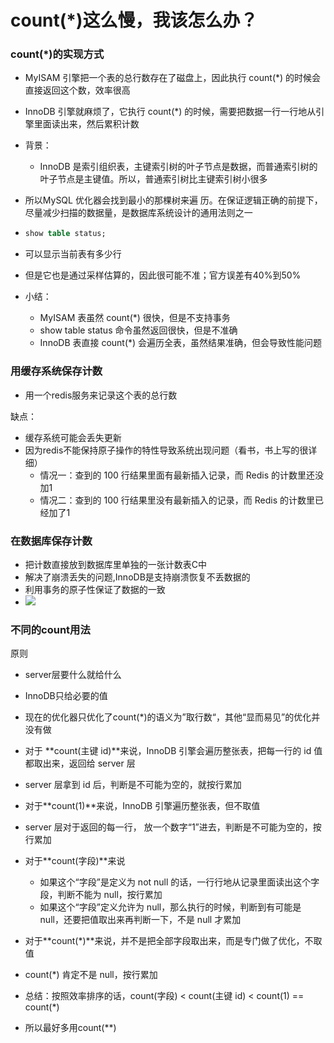 # count(*)这么慢，我该怎么办？

### count(*)的实现方式

- MyISAM 引擎把一个表的总行数存在了磁盘上，因此执行 count(*) 的时候会直接返回这个数，效率很高
- InnoDB 引擎就麻烦了，它执行 count(*) 的时候，需要把数据一行一行地从引擎里面读出来，然后累积计数



- 背景：
  - InnoDB 是索引组织表，主键索引树的叶子节点是数据，而普通索引树的叶子节点是主键值。所以，普通索引树比主键索引树小很多
- 所以MySQL 优化器会找到最小的那棵树来遍 历。在保证逻辑正确的前提下，尽量减少扫描的数据量，是数据库系统设计的通用法则之一



- ```sql
  show table status;
  ```

- 可以显示当前表有多少行

- 但是它也是通过采样估算的，因此很可能不准；官方误差有40%到50%



- 小结：
  - MyISAM 表虽然 count(*) 很快，但是不支持事务
  - show table status 命令虽然返回很快，但是不准确
  - InnoDB 表直接 count(*) 会遍历全表，虽然结果准确，但会导致性能问题





### 用缓存系统保存计数

- 用一个redis服务来记录这个表的总行数



缺点：

- 缓存系统可能会丢失更新
- 因为redis不能保持原子操作的特性导致系统出现问题（看书，书上写的很详细）
  - 情况一：查到的 100 行结果里面有最新插入记录，而 Redis 的计数里还没加1
  - 情况二：查到的 100 行结果里没有最新插入的记录，而 Redis 的计数里已经加了1





### 在数据库保存计数

- 把计数直接放到数据库里单独的一张计数表C中
- 解决了崩溃丢失的问题,InnoDB是支持崩溃恢复不丢数据的
- 利用事务的原子性保证了数据的一致
- ![](image/会话A、B的执行时序图.png)





### 不同的count用法

原则

- server层要什么就给什么
- InnoDB只给必要的值
- 现在的优化器只优化了count(*)的语义为”取行数“，其他“显而易见”的优化并没有做



- 对于 **count(主键 id)**来说，InnoDB 引擎会遍历整张表，把每一行的 id 值都取出来，返回给 server 层
- server 层拿到 id 后，判断是不可能为空的，就按行累加



- 对于**count(1)**来说，InnoDB 引擎遍历整张表，但不取值
- server 层对于返回的每一行， 放一个数字“1”进去，判断是不可能为空的，按行累加



- 对于**count(字段)**来说
  - 如果这个“字段”是定义为 not null 的话，一行行地从记录里面读出这个字段，判断不能为 null，按行累加
  - 如果这个“字段”定义允许为 null，那么执行的时候，判断到有可能是 null，还要把值取出来再判断一下，不是 null 才累加



- 对于**count(*)**来说，并不是把全部字段取出来，而是专门做了优化，不取值
- count(*) 肯定不是 null，按行累加



- 总结：按照效率排序的话，count(字段) < count(主键 id) < count(1) == count(*)
- 所以最好多用count(**)
